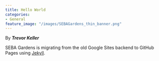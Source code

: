 ```yaml
---
title: Hello World
categories:
- General
feature_image: "/images/SEBAGardens_thin_banner.png"
---
```


By ***Trevor Keller***

SEBA Gardens is migrating from the old Google Sites backend
to GitHub Pages using [Jekyll](https://jekyllrb.com/).
